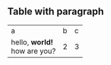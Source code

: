## Table with paragraph

<table>
  <tr>
    <td>a</td>
    <td>b</td>
    <td>c</td>
  </tr>
  <tr>
    <td>hello, <strong>world!</strong><br> how are you?</td>
    <td>2</td>
    <td>3</td>
  </tr>
</table>
